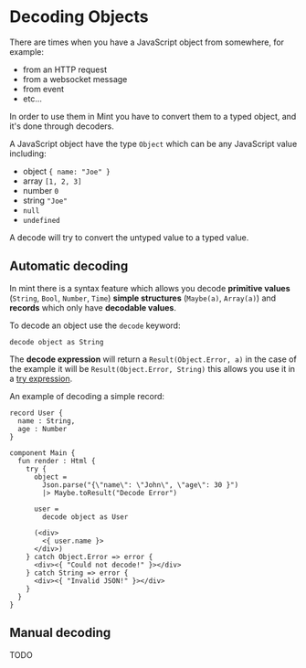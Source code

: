 # Decoding Objects

There are times when you have a JavaScript object from somewhere, for example:

* from an HTTP request
* from a websocket message
* from event
* etc...

In order to use them in Mint you have to convert them to a typed object, and it's done through decoders.

A JavaScript object have the type `Object` which can be any JavaScript value including:

* object `{ name: "Joe" }`
* array `[1, 2, 3]`
* number `0`
* string `"Joe"`
* `null`
* `undefined`

A decode will try to convert the untyped value to a typed value.

## Automatic decoding

In mint there is a syntax feature which allows you decode **primitive values** \(`String`, `Bool`, `Number`, `Time`\) **simple structures** \(`Maybe(a)`, `Array(a)`\) and **records** which only have **decodable values**.

To decode an object use the `decode` keyword:

```text
decode object as String
```

The **decode expression** will return a `Result(Object.Error, a)` in the case of the example it will be `Result(Object.Error, String)` this allows you use it in a [try expression](../control-expressions/try.md).

An example of decoding a simple record:

```text
record User {
  name : String,
  age : Number
}

component Main {
  fun render : Html {
    try {
      object = 
        Json.parse("{\"name\": \"John\", \"age\": 30 }")
        |> Maybe.toResult("Decode Error")
        
      user = 
        decode object as User
      
      (<div>
        <{ user.name }>
      </div>)
    } catch Object.Error => error {
      <div><{ "Could not decode!" }></div>
    } catch String => error {
      <div><{ "Invalid JSON!" }></div>
    }
  }
} 
```

## Manual decoding

TODO

